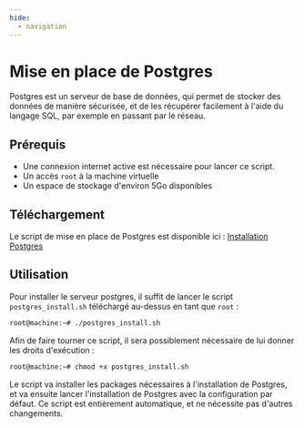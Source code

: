 ```yaml
---
hide:
  - navigation
---
```

# Mise en place de Postgres

Postgres est un serveur de base de données, qui permet de stocker des données de manière sécurisée, et de les récupérer facilement à l'aide du langage SQL, par exemple en passant par le réseau.

## Prérequis

- Une connexion internet active est nécessaire pour lancer ce script.
- Un accès `root` à la machine virtuelle
- Un espace de stockage d'environ 5Go disponibles

## Téléchargement

Le script de mise en place de Postgres est disponible ici : [Installation Postgres](https://raw.githubusercontent.com/AngarosGamer/SAE4/main/sgbd/postgres_install.sh)

## Utilisation

Pour installer le serveur postgres, il suffit de lancer le script `postgres_install.sh` téléchargé au-dessus en tant que `root` :

```bash
root@machine:~# ./postgres_install.sh
```

Afin de faire tourner ce script, il sera possiblement nécessaire de lui donner les droits d'exécution :

```bash
root@machine:~# chmod +x postgres_install.sh
```

Le script va installer les packages nécessaires à l'installation de Postgres, et va ensuite lancer l'installation de Postgres avec la configuration par défaut.
Ce script est entièrement automatique, et ne nécessite pas d'autres changements.
